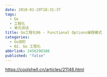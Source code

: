 ```yaml
---
date: 2018-01-29T18:31:37
tags:
  - Go
  - 工程化
  - 单元测试
title: Go工程化06 - Functional Options编程模式
categories:
  - Go进阶
  - 02. Go 工程化
abbrlink: 2456290388
published: "false"
---
```


https://coolshell.cn/articles/21146.html